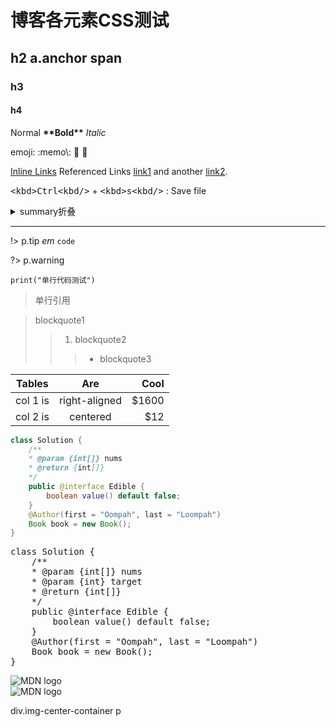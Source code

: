 # 博客各元素CSS测试

## h2 a.anchor span

### h3

#### h4

Normal **\*\*Bold\*\*** *Italic* 

emoji: :memo\\: :memo: 📝

[Inline Links](http://example.com "titleAttr1") Referenced Links [link1][1] and another [link2][2].

[1]: http://example.com/ "titleAttr2"
[2]: http://example.org/ "titleAttr3"

<kbd>&lt;kbd&gt;Ctrl&lt;kbd/&gt;</kbd> + <kbd>&lt;kbd&gt;s&lt;kbd/&gt;</kbd> : Save file
	
<details>
<summary>
summary折叠
</summary>
details被折叠内容...
</details>

---

!> p.tip *em* `code`

?> p.warning

`print("单行代码测试")`

> 单行引用

> blockquote1
> > 1. blockquote2
> > > * blockquote3

| Tables        | Are           | Cool  |
| ------------- |:-------------:| -----:|
| col 1 is      | right-aligned | $1600 |
| col 2 is      | centered      |   $12 |

```java
class Solution {
    /**
    * @param {int[]} nums
    * @return {int[]}
    */
    public @interface Edible {
        boolean value() default false;
    }
    @Author(first = "Oompah", last = "Loompah")
    Book book = new Book(); 
}
```

<pre class="prettyprint lang-java">
class Solution {
    /**
    * @param {int[]} nums
    * @param {int} target
    * @return {int[]}
    */
    public @interface Edible {
        boolean value() default false;
    }
    @Author(first = "Oompah", last = "Loompah")
    Book book = new Book();
}
</pre>

<img src="//developer.mozilla.org/static/img/favicon144.e7e21ca263ca.png" alt="MDN logo">

<div class="img-center-container">
    <img src="//developer.mozilla.org/static/img/favicon144.e7e21ca263ca.png" alt="MDN logo">
    <p>div.img-center-container p</p>
</div>

<script src="/static/js/run.prettify.js"></script>